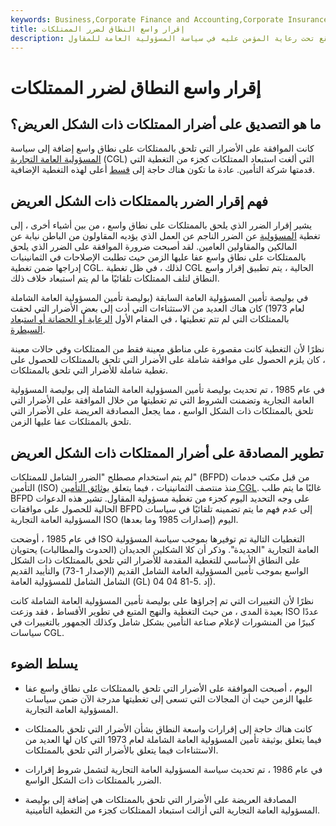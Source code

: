 ```yaml
---
keywords: Business,Corporate Finance and Accounting,Corporate Insurance
title: إقرار واسع النطاق لضرر الممتلكات
description: يزيل إقرار الضرر الذي يلحق بالممتلكات بشكل واسع استبعاد الممتلكات التي تقع تحت رعاية المؤمن عليه في سياسة المسؤولية العامة للمقاول.
---
```


# إقرار واسع النطاق لضرر الممتلكات
## ما هو التصديق على أضرار الممتلكات ذات الشكل العريض؟

كانت الموافقة على الأضرار التي تلحق بالممتلكات على نطاق واسع إضافة إلى سياسة [المسؤولية العامة التجارية](/commercial-general-liability-cgl) (CGL) التي ألغت استبعاد الممتلكات كجزء من التغطية التي قدمتها شركة التأمين. عادة ما تكون هناك حاجة إلى [قسط](/insurance-premium) أعلى لهذه التغطية الإضافية.

## فهم إقرار الضرر بالممتلكات ذات الشكل العريض

يشير إقرار الضرر الذي يلحق بالممتلكات على نطاق واسع ، من بين أشياء أخرى ، إلى تغطية [المسؤولية](/liability_insurance) عن الضرر الناجم عن العمل الذي يؤديه المقاولون من الباطن نيابة عن المالكين والمقاولين العامين. لقد أصبحت ضرورة الموافقة على الضرر الذي يلحق بالممتلكات على نطاق واسع عفا عليها الزمن حيث تطلبت الإصلاحات في الثمانينيات إدراجها ضمن تغطية CGL. لذلك ، في ظل تغطية CGL الحالية ، يتم تطبيق إقرار واسع النطاق لتلف الممتلكات تلقائيًا ما لم يتم استبعاد خلاف ذلك.

في بوليصة تأمين المسؤولية العامة السابقة (بوليصة تأمين المسؤولية العامة الشاملة لعام 1973) كان هناك العديد من الاستثناءات التي أدت إلى بعض الأضرار التي لحقت بالممتلكات التي لم تتم تغطيتها ، في المقام الأول [الرعاية أو الحضانة أو استبعاد السيطرة](/care-custody-or-control-ccc).

نظرًا لأن التغطية كانت مقصورة على مناطق معينة فقط من الممتلكات وفي حالات معينة ، كان يلزم الحصول على موافقة شاملة على الأضرار التي تلحق بالممتلكات للحصول على تغطية شاملة للأضرار التي تلحق بالممتلكات.

في عام 1985 ، تم تحديث بوليصة تأمين المسؤولية العامة الشاملة إلى بوليصة المسؤولية العامة التجارية وتضمنت الشروط التي تم تغطيتها من خلال الموافقة على الأضرار التي تلحق بالممتلكات ذات الشكل الواسع ، مما يجعل المصادقة العريضة على الأضرار التي تلحق بالممتلكات عفا عليها الزمن.

## تطوير المصادقة على أضرار الممتلكات ذات الشكل العريض

لم يتم استخدام مصطلح "الضرر الشامل للممتلكات" (BFPD) من قبل مكتب خدمات التأمين (ISO) منذ منتصف الثمانينيات ، فيما يتعلق [بوثائق التأمين CGL](/insurance). غالبًا ما يتم طلب BFPD على وجه التحديد اليوم كجزء من تغطية مسؤولية المقاول. تشير هذه الدعوات الحالية للحصول على موافقات BFPD إلى عدم فهم ما يتم تضمينه تلقائيًا في سياسات المسؤولية العامة التجارية ISO اليوم (إصدارات 1985 وما بعدها).

في عام 1985 ، أوضحت ISO التغطيات التالية تم توفيرها بموجب سياسة المسؤولية العامة التجارية "الجديدة". وذكر أن كلا الشكلين الجديدان (الحدوث والمطالبات) يحتويان على النطاق الأساسي للتغطية المقدمة للأضرار التي تلحق بالممتلكات ذات الشكل الواسع بموجب تأمين المسؤولية العامة الشامل القديم (الإصدار 1-73) والتأييد القديم الشامل الشامل للمسؤولية العامة (GL) 04 04 إد .5-81).

نظرًا لأن التغييرات التي تم إجراؤها على بوليصة تأمين المسؤولية العامة الشاملة كانت بعيدة المدى ، من حيث التغطية والنهج المتبع في تطوير الأقساط ، فقد وزعت ISO عددًا كبيرًا من المنشورات لإعلام صناعة التأمين بشكل شامل وكذلك الجمهور بالتغييرات في سياسات CGL.

## يسلط الضوء

- اليوم ، أصبحت الموافقة على الأضرار التي تلحق بالممتلكات على نطاق واسع عفا عليها الزمن حيث أن المجالات التي تسعى إلى تغطيتها مدرجة الآن ضمن سياسات المسؤولية العامة التجارية.

- كانت هناك حاجة إلى إقرارات واسعة النطاق بشأن الأضرار التي تلحق بالممتلكات فيما يتعلق بوثيقة تأمين المسؤولية العامة الشاملة لعام 1973 التي كان لها العديد من الاستثناءات فيما يتعلق بالأضرار التي تلحق بالممتلكات.

- في عام 1986 ، تم تحديث سياسة المسؤولية العامة التجارية لتشمل شروط إقرارات الضرر بالممتلكات ذات الشكل الواسع.

- المصادقة العريضة على الأضرار التي تلحق بالممتلكات هي إضافة إلى بوليصة المسؤولية العامة التجارية التي أزالت استبعاد الممتلكات كجزء من التغطية التأمينية.


